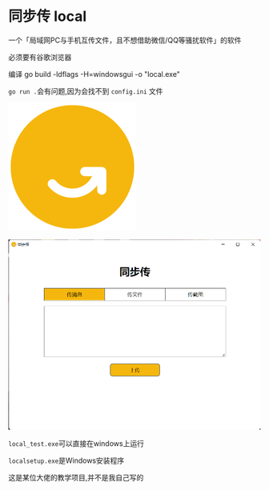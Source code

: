 # 同步传 local

一个「局域网PC与手机互传文件，且不想借助微信/QQ等骚扰软件」的软件

必须要有谷歌浏览器

编译   go build -ldflags -H=windowsgui -o "local.exe"

` go run . `会有问题,因为会找不到  ` config.ini ` 文件



<img src=".\frontend\src\images\synk.png" alt="同步传" style="zoom: 50%;" />

![img](.\frontend\local.png)

`local_test.exe`可以直接在windows上运行

`localsetup.exe`是Windows安装程序

这是某位大佬的教学项目,并不是我自己写的
